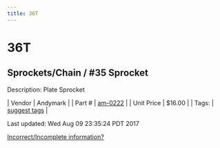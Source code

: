 ```yaml
---
title: 36T
---
```


# 36T
## Sprockets/Chain / #35 Sprocket
Description: 	Plate Sprocket 

| Vendor | Andymark | 
| Part # | [am-0222](http://www.andymark.com/Sprocket-p/am-0222.htm) | 
| Unit Price | $16.00 | 
| Tags: | [suggest tags](https://docs.google.com/forms/d/e/1FAIpQLSeWyY8v3RgOty-MyWmh9U0iivNYN_molChYyS-0U-o-kOAv_g/viewform) | 

Last updated: Wed Aug 09 23:35:24 PDT 2017

 [Incorrect/Incomplete information?](https://docs.google.com/forms/d/e/1FAIpQLSeWyY8v3RgOty-MyWmh9U0iivNYN_molChYyS-0U-o-kOAv_g/viewform)
